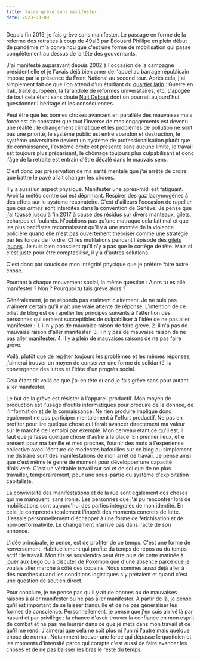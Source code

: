 ```yaml
---
title: faire grève sans manifester
date: 2023-03-08
---
```


Depuis fin 2019, je fais grève sans manifester.
Le passage en forme de la réforme des retraites à coup de 49al3 par Édouard Phillipe en plein début de pandémie m'a convaincu que c'est une forme de mobilisation qui passe complètement au dessus de la tête des gouvernants.

J'ai manifesté auparavant depuis 2002 à l'occasion de la campagne présidentielle et je l'avais déjà bien amer de l'appel au barrage républicain imposé par la présence du Front National au second tour.
Après cela, j'ai simplement fait ce que l'on attend d'un étudiant du [quartier latin](https://fr.wikipedia.org/wiki/Quartier_latin_(Paris)) : Guerre en Irak, traité européen, la farandole de réformes universitaires, etc.
L'apogée de tout cela étant sans doute [Nuit Debout](https://fr.wikipedia.org/wiki/Nuit_debout) dont on pourrait aujourd'hui questionner l'héritage et les conséquences.

Peut être que les bonnes choses avancent en parallèle des mauvaises mais force est de constater que tout l'inverse de mes engagements est devenu une réalité : le changement climatique et les problèmes de pollution ne sont pas une priorité, le système public est entre abandon et destruction, le système universitaire devient un système de professionalisation plutôt que de connaissance, l'extrème droite est présente sans aucune limite, le travail est toujours plus précarisant, le chômage toujours plus culpabilisant et donc l'âge de la retraite est entrain d'être décalé dans le mauvais sens.

C'est donc par préservation de ma santé mentale que j'ai arrêté de croire que battre le pavé allait changer les choses.

Il y a aussi un aspect physique.
Manifester une après-midi est fatiguant.
Avoir la météo contre soi est déprimant.
Respirer des gaz lacrymogènes à des effets sur le système respiratoire.
C'est d'ailleurs l'occasion de rapeller que ces *armes* sont interdites dans la convention de Genève.
Je pense que j'ai toussé jusqu'à fin 2017 à cause des résidus sur divers manteaux, gilets, écharpes et foulards.
N'oublions pas qu'une matraque cela fait mal et que les plus pacifistes reconnaissent qu'il y a une montée de la violence policière quand elle n'est pas ouvertement théoriser comme une stratégie par les forces de l'ordre.
Cf les mutilations pendant l'épisode des [gilets jaunes](https://fr.wikipedia.org/wiki/Mouvement_des_Gilets_jaunes).
Je suis bien conscient qu'il n'y a pas que le cortège de tête.
Mais si c'est juste pour être comptabilisé, il y a d'autres solutions.

C'est donc par soucis de mon intégrité physique que je préfère faire autre chose.

Pourtant à chaque mouvement social, la même question : Alors tu es allé manifester ? Non ? Pourquoi tu fais grève alors ?

Généralement, je ne réponds pas vraiment clairement.
Je ne suis pas vraiment certain qu'il y ait une vraie attente de réponse.
L'intention de ce billet de blog est de rapeller les principes suivants à l'attention des personnes qui seraient succeptibles de culpabiliser à l'idée de ne pas aller manifester :
	1. il n'y pas de mauvaise raison de faire grève.
	2. il n'a pas de mauvaise raison d'aller manifester.
	3. il n'y pas de mauvaise raison de ne pas aller manifester.
	4. il y a plein de mauvaises raisons de ne pas faire grève.

Voilà, plutôt que de répéter toujours les problèmes et les mêmes réponses, j'aimerai trouver un moyen de conserver une forme de solidarité, la convergence des luttes et l'idée d'un progrès social.

Cela étant dit voilà ce que j'ai en tête quand je fais grève sans pour autant aller manifester.

Le but de la grève est résister à l'appareil productif.
Mon moyen de production est l'usage d'outils informatiques pour produire de la donnée, de l'information et de la connaissance.
Ne rien produire implique donc également ne pas participer mentalement à l'effort productif.
Ne pas en profiter pour lire quelque chose qui ferait avancer directement ma valeur sur le marché de l'emploi par exemple.
Mon cerveau étant ce qu'il est, il faut que je fasse quelque chose d'autre à la place.
En premier lieux, être présent pour ma famille et mes proches, fournir des mots à l'expérience collective avec l'écriture de modestes bafouilles sur ce blog ou simplement me distraire sont des manifestations de mon arrêt de travail.
Je pense ainsi que c'est même le genre de moment pour développer une capacité d'oisiveté.
C'est un véritable travail sur soi et de soi que de ne plus travailler, temporairement, pour une sous-partie du système d'exploitation capitaliste.

La convivialité des manifestations et de la rue sont également des choses qui me manquent, sans ironie.
Les personnes que j'ai pu rencontrer lors de mobilisations sont aujourd'hui des parties intégrales de mon identité.
En cela, je comprends totalement l'intérêt des moments concrets de lutte.
J'essaie personnellement d'échapper à une forme de fétichisation et de non-performativité.
Le changement n'arrive pas dans l'acte de son annonce.

L'idée principale, je pense, est de profiter de ce temps.
C'est une forme de renversement.
Habituellement qui profite du temps de repos ou du temps actif : le travail.
Mon fils se souviendra peut être plus de cette matinée à jouer aux Lego ou à discuter de Pokemon que d'une absence parce que je voulais aller marché à côté des copains.
Nous sommes aussi déjà aller à des marches quand les conditions logistiques s'y prétaient et quand c'est une question de soutien direct.

Pour conclure, je ne pense pas qu'il y ait de bonnes ou de mauvaises raisons à aller manifester ou ne pas aller manifester.
À partir de là, je pense qu'il est important de se laisser tranquille et de ne pas généraliser les formes de conscience.
Personnellement, je pense que j'en suis arrivé là par hasard et par privilège : la chance d'avoir trouver la confiance en mon esprit de combat et ne pas me leurrer dans ce que je mets dans mon travail et ce qu'il me rend.
J'aimerai que cela ne soit plus ni l'un ni l'autre mais quelque chose de normal.
Notamment trouver une force qui dépasse le quotidien et les moments d'intensité parce qui compte c'est aussi de faire avancer les choses et de ne pas baisser les bras le reste du temps.


